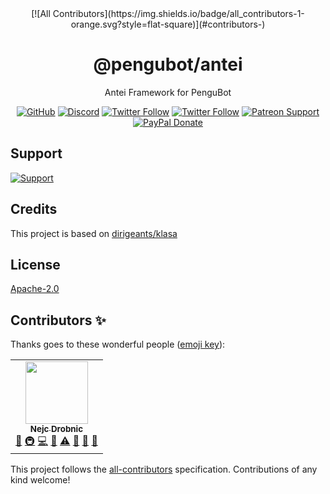 <div align="center">
<!-- ALL-CONTRIBUTORS-BADGE:START - Do not remove or modify this section -->
[![All Contributors](https://img.shields.io/badge/all_contributors-1-orange.svg?style=flat-square)](#contributors-)
<!-- ALL-CONTRIBUTORS-BADGE:END -->

# @pengubot/antei
Antei Framework for PenguBot

[![GitHub](https://img.shields.io/github/license/pengubot/antei?logo=github&style=flat-square)](https://github.com/pengubot/antei/blob/master/LICENSE.md)
[![Discord](https://img.shields.io/discord/303195322514014210?color=697EC4&label=Discord&logo=discord&logoColor=FDFEFE&style=flat-square)](https://pengubot.com/support)
[![Twitter Follow](https://img.shields.io/twitter/follow/adityatripathid?label=Follow%20@adityatripathid&logo=twitter&colorB=1DA1F2&style=flat-square)](https://twitter.com/adityatripathid/follow)
[![Twitter Follow](https://img.shields.io/twitter/follow/PenguBot?label=Follow%20@PenguBot&logo=twitter&colorB=1DA1F2&style=flat-square)](https://twitter.com/PenguBot/follow)
[![Patreon Support](https://img.shields.io/badge/patreon-donate-brightgreen.svg?label=Support%20on%20Patreon&logo=patreon&colorB=F96854&style=flat-square&link=https://patreon.com/PenguBot)](https://patreon.com/PenguBot)
[![PayPal Donate](https://img.shields.io/badge/paypal-donate-brightgreen.svg?label=Donate%20with%20Paypal&logo=paypal&colorB=00457C&style=flat-square&link=https://paypal.me/adityatripathid)](https://paypal.me/adityatripathid)
</div>

## Support
[![Support](https://i.imgur.com/H1MveyG.png?2)](https://ko-fi.com/AdityaTD)

## Credits
This project is based on [dirigeants/klasa](https://github.com/dirigeants/klasa)

## License
[Apache-2.0](https://github.com/PenguBot/antei/blob/main/LICENSE)
## Contributors ✨

Thanks goes to these wonderful people ([emoji key](https://allcontributors.org/docs/en/emoji-key)):

<!-- ALL-CONTRIBUTORS-LIST:START - Do not remove or modify this section -->
<!-- prettier-ignore-start -->
<!-- markdownlint-disable -->
<table>
  <tr>
    <td align="center"><a href="https://quantumlytangled.com"><img src="https://avatars1.githubusercontent.com/u/7919610?v=4" width="100px;" alt=""/><br /><sub><b>Nejc Drobnic</b></sub></a><br /><a href="#design-quantumlytangled" title="Design">🎨</a> <a href="#infra-quantumlytangled" title="Infrastructure (Hosting, Build-Tools, etc)">🚇</a> <a href="https://github.com/PenguBot/antei/commits?author=quantumlytangled" title="Code">💻</a> <a href="#projectManagement-quantumlytangled" title="Project Management">📆</a> <a href="https://github.com/PenguBot/antei/commits?author=quantumlytangled" title="Tests">⚠️</a> <a href="#maintenance-quantumlytangled" title="Maintenance">🚧</a> <a href="https://github.com/PenguBot/antei/commits?author=quantumlytangled" title="Documentation">📖</a> <a href="#ideas-quantumlytangled" title="Ideas, Planning, & Feedback">🤔</a></td>
  </tr>
</table>

<!-- markdownlint-enable -->
<!-- prettier-ignore-end -->
<!-- ALL-CONTRIBUTORS-LIST:END -->

This project follows the [all-contributors](https://github.com/all-contributors/all-contributors) specification. Contributions of any kind welcome!